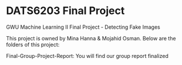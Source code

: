 
# DATS6203 Final Project

GWU Machine Learning II Final Project - Detecting Fake Images

This project is owned by Mina Hanna & Mojahid Osman. Below are the folders of this project:

Final-Group-Project-Report: You will find our group report finalized 
